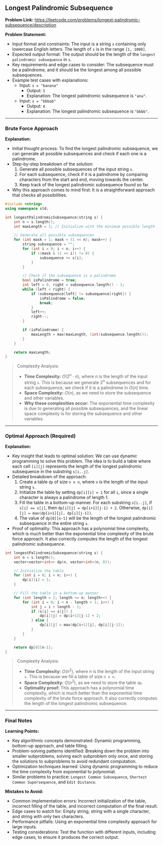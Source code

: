 ## Longest Palindromic Subsequence

**Problem Link:** https://leetcode.com/problems/longest-palindromic-subsequence/description

**Problem Statement:**
- Input format and constraints: The input is a string `s` containing only lowercase English letters. The length of `s` is in the range `[1, 1000]`.
- Expected output format: The output should be the length of the `longest palindromic subsequence` in `s`.
- Key requirements and edge cases to consider: The subsequence must be a palindrome, and it should be the longest among all possible subsequences.
- Example test cases with explanations:
  - Input: `s = "banana"`
    - Output: `3`
    - Explanation: The longest palindromic subsequence is `"ana"`.
  - Input: `s = "bbbab"`
    - Output: `4`
    - Explanation: The longest palindromic subsequence is `"bbbb"`.

---

### Brute Force Approach

**Explanation:**
- Initial thought process: To find the longest palindromic subsequence, we can generate all possible subsequences and check if each one is a palindrome.
- Step-by-step breakdown of the solution:
  1. Generate all possible subsequences of the input string `s`.
  2. For each subsequence, check if it is a palindrome by comparing characters from the start and end, moving towards the center.
  3. Keep track of the longest palindromic subsequence found so far.
- Why this approach comes to mind first: It is a straightforward approach that checks all possibilities.

```cpp
#include <string>
using namespace std;

int longestPalindromicSubsequence(string s) {
    int n = s.length();
    int maxLength = 1; // Initialize with the minimum possible length

    // Generate all possible subsequences
    for (int mask = 1; mask < (1 << n); mask++) {
        string subsequence = "";
        for (int i = 0; i < n; i++) {
            if ((mask & (1 << i)) != 0) {
                subsequence += s[i];
            }
        }

        // Check if the subsequence is a palindrome
        bool isPalindrome = true;
        int left = 0, right = subsequence.length() - 1;
        while (left < right) {
            if (subsequence[left] != subsequence[right]) {
                isPalindrome = false;
                break;
            }
            left++;
            right--;
        }

        if (isPalindrome) {
            maxLength = max(maxLength, (int)subsequence.length());
        }
    }

    return maxLength;
}
```

> Complexity Analysis:
> - **Time Complexity:** $O(2^n \cdot n)$, where $n$ is the length of the input string `s`. This is because we generate $2^n$ subsequences and for each subsequence, we check if it is a palindrome in $O(n)$ time.
> - **Space Complexity:** $O(n)$, as we need to store the subsequence and other variables.
> - **Why these complexities occur:** The exponential time complexity is due to generating all possible subsequences, and the linear space complexity is for storing the subsequence and other variables.

---

### Optimal Approach (Required)

**Explanation:**
- Key insight that leads to optimal solution: We can use dynamic programming to solve this problem. The idea is to build a table where each cell `[i][j]` represents the length of the longest palindromic subsequence in the substring `s[i..j]`.
- Detailed breakdown of the approach:
  1. Create a table `dp` of size `n x n`, where `n` is the length of the input string `s`.
  2. Initialize the table by setting `dp[i][i] = 1` for all `i`, since a single character is always a palindrome of length 1.
  3. Fill the table in a bottom-up manner. For each substring `s[i..j]`, if `s[i] == s[j]`, then `dp[i][j] = dp[i+1][j-1] + 2`. Otherwise, `dp[i][j] = max(dp[i+1][j], dp[i][j-1])`.
  4. The value of `dp[0][n-1]` will be the length of the longest palindromic subsequence in the entire string `s`.
- Proof of optimality: This approach has a polynomial time complexity, which is much better than the exponential time complexity of the brute force approach. It also correctly computes the length of the longest palindromic subsequence.

```cpp
int longestPalindromicSubsequence(string s) {
    int n = s.length();
    vector<vector<int>> dp(n, vector<int>(n, 0));

    // Initialize the table
    for (int i = 0; i < n; i++) {
        dp[i][i] = 1;
    }

    // Fill the table in a bottom-up manner
    for (int length = 2; length <= n; length++) {
        for (int i = 0; i < n - length + 1; i++) {
            int j = i + length - 1;
            if (s[i] == s[j]) {
                dp[i][j] = dp[i+1][j-1] + 2;
            } else {
                dp[i][j] = max(dp[i+1][j], dp[i][j-1]);
            }
        }
    }

    return dp[0][n-1];
}
```

> Complexity Analysis:
> - **Time Complexity:** $O(n^2)$, where $n$ is the length of the input string `s`. This is because we fill a table of size `n x n`.
> - **Space Complexity:** $O(n^2)$, as we need to store the table `dp`.
> - **Optimality proof:** This approach has a polynomial time complexity, which is much better than the exponential time complexity of the brute force approach. It also correctly computes the length of the longest palindromic subsequence.

---

### Final Notes

**Learning Points:**
- Key algorithmic concepts demonstrated: Dynamic programming, bottom-up approach, and table filling.
- Problem-solving patterns identified: Breaking down the problem into smaller subproblems, solving each subproblem only once, and storing the solutions to subproblems to avoid redundant computation.
- Optimization techniques learned: Using dynamic programming to reduce the time complexity from exponential to polynomial.
- Similar problems to practice: `Longest Common Subsequence`, `Shortest Common Supersequence`, and `Edit Distance`.

**Mistakes to Avoid:**
- Common implementation errors: Incorrect initialization of the table, incorrect filling of the table, and incorrect computation of the final result.
- Edge cases to watch for: Empty string, string with a single character, and string with only two characters.
- Performance pitfalls: Using an exponential time complexity approach for large inputs.
- Testing considerations: Test the function with different inputs, including edge cases, to ensure it produces the correct output.